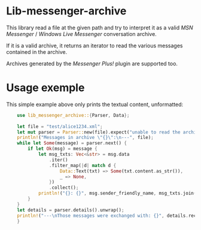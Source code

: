 # Lib-messenger-archive

This library read a file at the given path and try to interpret it as a valid _MSN Messenger_ /
_Windows Live Messenger_ conversation archive.

If it is a valid archive, it returns an iterator to read the various messages contained in the
archive.

Archives generated by the _Messenger Plus!_ plugin are supported too.

# Usage exemple

This simple example above only prints the textual content, unformatted:
```rust
    use lib_messenger_archive::{Parser, Data};
    
    let file = "test/alice1234.xml";
    let mut parser = Parser::new(file).expect("unable to read the archive");
    println!("Messages in archive \"{}\":\n---", file);
    while let Some(message) = parser.next() {
        if let Ok(msg) = message {
            let msg_txts: Vec<&str> = msg.data
                .iter()
                .filter_map(|d| match d {
                    Data::Text(txt) => Some(txt.content.as_str()),
                    _ => None,
                })
                .collect();
            println!("{}: {}", msg.sender_friendly_name, msg_txts.join(""));
        }
    }
    let details = parser.details().unwrap();
    println!("---\nThose messages were exchanged with: {}", details.recipient_id);
    }
```